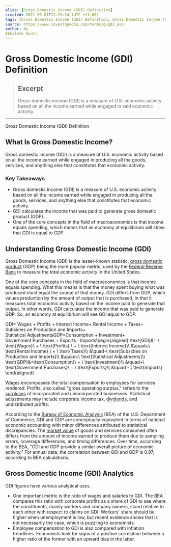 ```yaml
---
alias: [Gross Domestic Income (GDI) Definition]
created: 2021-03-01T12:13:24 (UTC +11:00)
tags: [Gross Domestic Income (GDI) Definition, Gross Domestic Income (GDI) Definition]
source: https://www.investopedia.com/terms/g/gdi.asp
author: By
Akhilesh Ganti
---
```


# Gross Domestic Income (GDI) Definition

> ## Excerpt
> Gross domestic income (GDI) is a measure of U.S. economic activity based on all the income earned while engaged in said economic activity.

---

Gross Domestic Income (GDI) Definition
## What Is Gross Domestic Income?

Gross domestic income (GDI) is a measure of U.S. economic activity based on all the income earned while engaged in producing all the goods, services, and anything else that constitutes that economic activity.

### Key Takeaways

-   Gross domestic income (GDI) is a measure of U.S. economic activity based on all the income earned while engaged in producing all the goods, services, and anything else that constitutes that economic activity.
-   GDI calculates the income that was paid to generate gross domestic product (GDP).
-   One of the core concepts in the field of macroeconomics is that income equals spending, which means that an economy at equilibrium will show that GDI is equal to GDP.

## Understanding Gross Domestic Income (GDI)

Gross Domestic Income (GDI) is the lesser-known statistic, [gross domestic product](https://www.investopedia.com/terms/g/gdp.asp) (GDP) being the more popular metric, used by the [Federal Reserve Bank](https://www.investopedia.com/terms/f/federalreservebank.asp) to measure the total economic activity in the United States.

One of the core concepts in the field of macroeconomics is that income equals spending. What this means is that the money spent buying what was produced must equal the source of that money. GDI differs from GDP, which values production by the amount of output that is purchased, in that it measures total economic activity based on the income paid to generate that output. In other words, GDI calculates the income that was paid to generate GDP. So, an economy at equilibrium will see GDI equal to GDP.

GDI\= Wages + Profits + Interest Income+ Rental Income + Taxes− Subsidies on Production and Imports+ Statistical AdjustmentsGDP\=Consumption + Investment+ Government Purchases + Exports− Imports\\begin{aligned} \\text{GDI}&= \\ \\text{Wages}\\ + \\ \\text{Profits} \\ + \\ \\text{Interest Income}\\\\ &\\quad+\\ \\text{Rental Income} \\ + \\ \\text{Taxes}\\\\ &\\quad-\\ \\text{Subsidies on Production and Imports}\\\\ &\\quad+\\ \\text{Statistical Adjustments}\\\\ \\text{GDP}&=\\text{Consumption}\\ + \\ \\text{Investment}\\\\ &\\quad+\\ \\text{Government Purchases}\\ + \\ \\text{Exports}\\\\ &\\quad - \\ \\text{Imports} \\end{aligned}

Wages encompasses the total compensation to employees for services rendered. Profits, also called "gross operating surplus," refers to the [surpluses](https://www.investopedia.com/terms/s/surplus.asp) of incorporated and unincorporated businesses. Statistical adjustments may include corporate income tax, [dividends](https://www.investopedia.com/terms/d/dividend.asp), and undistributed profits.

According to the [Bureau of Economic Analysis](https://www.investopedia.com/terms/b/bea.asp) (BEA) of the U.S. Department of Commerce, GDI and GDP are conceptually equivalent in terms of national economic accounting with minor differences attributed to statistical discrepancies. The [market value](https://www.investopedia.com/terms/m/marketvalue.asp) of goods and services consumed often differs from the amount of income earned to produce them due to sampling errors, coverage differences, and timing differences. Over time, according to the BEA, "GDI and GDP provide a similar overall picture of economic activity." For annual data, the correlation between GDI and GDP is 0.97, according to BEA calculations.

## Gross Domestic Income (GDI) Analytics

GDI figures have various analytical uses.

-   One important metric is the ratio of wages and salaries to GDI. The BEA compares this ratio with corporate profits as a share of GDI to see where the constituents, mainly workers and company owners, stand relative to each other with respect to claims on GDI. Workers' share should be higher when unemployment is low, but recent evidence shows that is not necessarily the case, which is puzzling to economists.
-   Employee compensation to GDI is also compared with inflation trendlines. Economists look for signs of a positive correlation between a higher ratio of the former with an upward bias in the latter.
